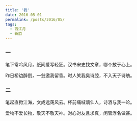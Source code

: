 ```yaml
---
title: '我'
date: 2016-05-01
permalink: /posts/2016/05/ 
tags:
  - 西江月
  - 新韵
---
```


### 一

笔下常吟风月，纸间爱写轻狂。汉书宋史找文章，哪个放于心上。

昨日桥边醉倒，一翁邀我留香。时人笑我臭诗腔，不入天子诗舫。

### 二

笔起直掀江海，文成远荡风云。杯前痛喊谪仙人，诗酒与我一论。

爱物不爱长物，敬天不敬天神。对心对友且求真，闲管浮名做甚。



 